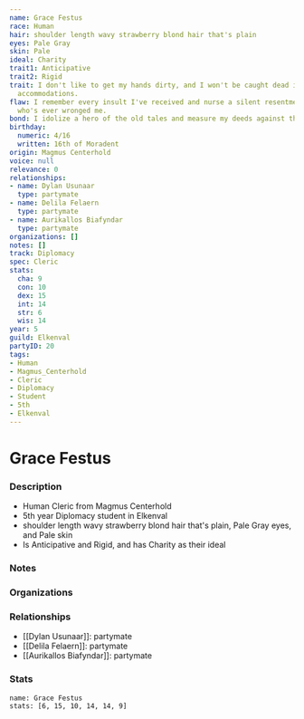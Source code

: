 ```yaml
---
name: Grace Festus
race: Human
hair: shoulder length wavy strawberry blond hair that's plain
eyes: Pale Gray
skin: Pale
ideal: Charity
trait1: Anticipative
trait2: Rigid
trait: I don't like to get my hands dirty, and I won't be caught dead in unsuitable
  accommodations.
flaw: I remember every insult I've received and nurse a silent resentment toward anyone
  who's ever wronged me.
bond: I idolize a hero of the old tales and measure my deeds against that person's.
birthday:
  numeric: 4/16
  written: 16th of Moradent
origin: Magmus Centerhold
voice: null
relevance: 0
relationships:
- name: Dylan Usunaar
  type: partymate
- name: Delila Felaern
  type: partymate
- name: Aurikallos Biafyndar
  type: partymate
organizations: []
notes: []
track: Diplomacy
spec: Cleric
stats:
  cha: 9
  con: 10
  dex: 15
  int: 14
  str: 6
  wis: 14
year: 5
guild: Elkenval
partyID: 20
tags:
- Human
- Magmus_Centerhold
- Cleric
- Diplomacy
- Student
- 5th
- Elkenval
---
```

# Grace Festus
### Description
- Human Cleric from Magmus Centerhold
- 5th year Diplomacy student in Elkenval
- shoulder length wavy strawberry blond hair that's plain, Pale Gray eyes, and Pale skin
- Is Anticipative and Rigid, and has Charity as their ideal

### Notes

### Organizations

### Relationships
- [[Dylan Usunaar]]: partymate
- [[Delila Felaern]]: partymate
- [[Aurikallos Biafyndar]]: partymate

### Stats
```statblock
name: Grace Festus
stats: [6, 15, 10, 14, 14, 9]
```